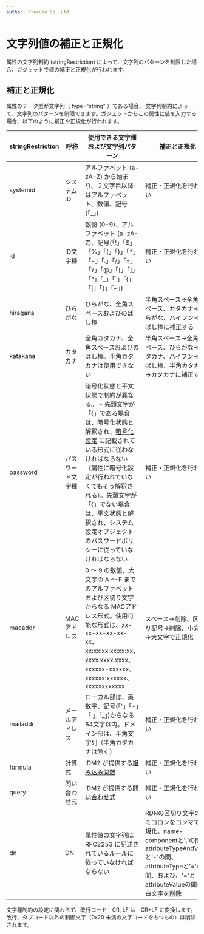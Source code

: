 ```yaml
---
author: Procube Co.,Ltd.
---
```


# 文字列値の補正と正規化

属性の文字列制約 \(stringRestriction\) によって、文字列のパターンを制限した場合、ガジェットで値の補正と正規化が行われます。

## 補正と正規化

属性のデータ型が文字列（ type="string" ）である場合、 文字列制約によって、文字列のパターンを制限できます。ガジェットからこの属性に値を入力する場合、以下のように補正や正規化が行われます。

|stringRestriction|呼称|使用できる文字種および文字列パターン|補正と正規化|
|-----------------|---|------------------|------|
|systemid|システムID|アルファベット \(a-zA-Z\) から始まり、２文字目以降はアルファベット、数値、記号\(「\_」\)|補正・正規化を行わない|
|id|ID文字種|数値 \(0-9\)、アルファベット \(a-zA-Z\)、記号\(「!」「$」「%」「\(」「\)」「\*」「-」「.」「/」「=」「?」「@」「\[」「\]」「^」「\_」「\`」「\{」「\|」「\}」「~」\)|補正・正規化を行わない|
|hiragana|ひらがな|ひらがな、全角スペースおよびのばし棒|半角スペース→全角スペース、カタカナ→ひらがな、ハイフン→のばし棒に補正する|
|katakana|カタカナ|全角カタカナ、全角スペースおよびのばし棒。半角カタカナは使用できない|半角スペース→全角スペース、ひらがな→カタカナ、ハイフン→のばし棒、半角カタカナ→カタカナに補正する|
|password|パスワード文字種|暗号化状態と平文状態で制約が異なる。 -   先頭文字が「\{」である場合は、暗号化状態と解釈され、[暗号化設定](crypt) に記載されている形式に従わなければならない（属性に暗号化設定が行われていなくてもそう解釈される）。先頭文字が「\{」でない場合は、平文状態と解釈され、システム設定オブジェクトのパスワードポリシーに従っていなければならない|補正・正規化を行わない|
|macaddr|MACアドレス|0 ～ 9 の数値、大文字の A ～ F までのアルファベットおよび区切り文字からなる MACアドレス形式。使用可能な形式は、xx-xx-xx-xx-xx-xx、xx:xx:xx:xx:xx:xx、xxxx.xxxx.xxxx、xxxxxx-xxxxxx、xxxxxx:xxxxxx、xxxxxxxxxxxx|スペース→削除、区切り記号→削除、小文字→大文字で正規化|
|mailaddr|メールアドレス|ローカル部は、英数字、記号\(「'」「-」「.」「\_」\)からなる64文字以内。ドメイン部は、半角文字列（半角カタカナは除く）|補正・正規化を行わない|
|formula|計算式|IDM2 が提供する[組み込み関数](expression.md)|補正・正規化を行わない|
|query|問い合わせ式|IDM2 が提供する[問い合わせ式](querymongoDB.md)|補正・正規化を行わない|
|dn|DN|属性値の文字列は RFC2253 に記述されているルールに従っていなければならない|RDNの区切り文字のセミコロンをコンマで正規化。name-componentと','の間、attributeTypeAndValueと'+'の間、attributeTypeと'='の間、および、'='とattributeValueの間の空白文字を削除|

文字種制約の設定に関わらず、改行コード　CR, LF は　CR+LF に変換します。改行、タブコード以外の制御文字（0x20 未満の文字コードをもつもの）は削除されます。
